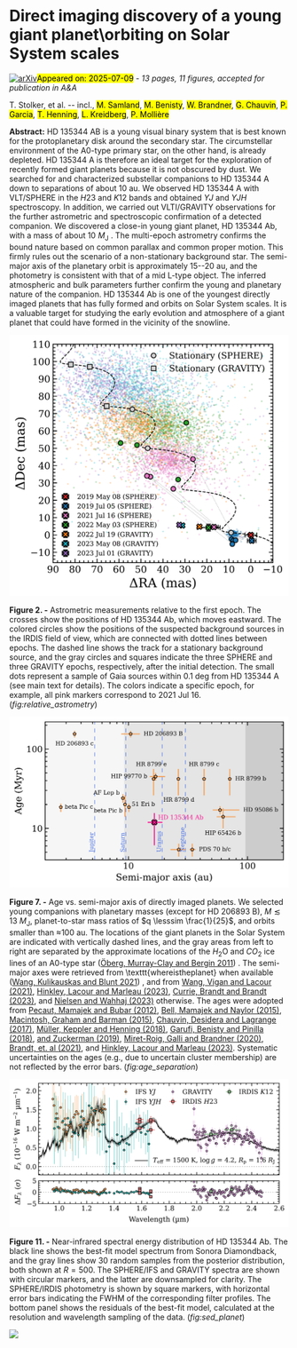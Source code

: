 <div class="macros" style="visibility:hidden;">
$\newcommand{\ensuremath}{}$
$\newcommand{\xspace}{}$
$\newcommand{\object}[1]{\texttt{#1}}$
$\newcommand{\farcs}{{.}''}$
$\newcommand{\farcm}{{.}'}$
$\newcommand{\arcsec}{''}$
$\newcommand{\arcmin}{'}$
$\newcommand{\ion}[2]{#1#2}$
$\newcommand{\textsc}[1]{\textrm{#1}}$
$\newcommand{\hl}[1]{\textrm{#1}}$
$\newcommand{\footnote}[1]{}$
$\newcommand{\todo}[1]{\textcolor{red}{#1}}$
$\newcommand{\ffdeg}{\mbox{\ensuremath{.\!\!◦}}}$
$\newcommand{\ffarcs}{\mbox{\ensuremath{.\!\!^{\prime\prime}}}}$
$\newcommand{\arraystretch}{1.25}$
$\newcommand{\arraystretch}{1.25}$
$\newcommand{\arraystretch}{1.25}$
$\newcommand{\arraystretch}{1.25}$
$\newcommand{\arraystretch}{1.25}$
$\newcommand{\arraystretch}{1.25}$</div>



<div id="title">

# Direct imaging discovery of a young giant planet\\orbiting on Solar System scales

</div>
<div id="comments">

[![arXiv](https://img.shields.io/badge/arXiv-2507.06206-b31b1b.svg)](https://arxiv.org/abs/2507.06206)<mark>Appeared on: 2025-07-09</mark> -  _13 pages, 11 figures, accepted for publication in A&A_

</div>
<div id="authors">

T. Stolker, et al. -- incl., <mark>M. Samland</mark>, <mark>M. Benisty</mark>, <mark>W. Brandner</mark>, <mark>G. Chauvin</mark>, <mark>P. Garcia</mark>, <mark>T. Henning</mark>, <mark>L. Kreidberg</mark>, <mark>P. Mollière</mark>

</div>
<div id="abstract">

**Abstract:** HD 135344 AB is a young visual binary system that is best known for the protoplanetary disk around the secondary star. The circumstellar environment of the A0-type primary star, on the other hand, is already depleted. HD 135344 A is therefore an ideal target for the exploration of recently formed giant planets because it is not obscured by dust. We searched for and characterized substellar companions to HD 135344 A down to separations of about 10 au. We observed HD 135344 A with VLT/SPHERE in the $H23$ and $K12$ bands and obtained $YJ$ and $YJH$ spectroscopy. In addition, we carried out VLTI/GRAVITY observations for the further astrometric and spectroscopic confirmation of a detected companion. We discovered a close-in young giant planet, HD 135344 Ab, with a mass of about 10 $M_\mathrm{J}$ . The multi-epoch astrometry confirms the bound nature based on common parallax and common proper motion. This firmly rules out the scenario of a non-stationary background star. The semi-major axis of the planetary orbit is approximately 15--20 au, and the photometry is consistent with that of a mid L-type object. The inferred atmospheric and bulk parameters further confirm the young and planetary nature of the companion. HD 135344 Ab is one of the youngest directly imaged planets that has fully formed and orbits on Solar System scales. It is a valuable target for studying the early evolution and atmosphere of a giant planet that could have formed in the vicinity of the snowline.

</div>

<div id="div_fig1">

<img src="tmp_2507.06206/./fig_relative_astrometry.png" alt="Fig2" width="100%"/>

**Figure 2. -** Astrometric measurements relative to the first epoch. The crosses show the positions of HD 135344 Ab, which moves eastward. The colored circles show the positions of the suspected background sources in the IRDIS field of view, which are connected with dotted lines between epochs. The dashed line shows the track for a stationary background source, and the gray circles and squares indicate the three SPHERE and three GRAVITY epochs, respectively, after the initial detection. The small dots represent a sample of Gaia sources within 0.1 deg from HD 135344 A (see main text for details). The colors indicate a specific epoch, for example, all pink markers correspond to 2021 Jul 16. (*fig:relative_astrometry*)

</div>
<div id="div_fig2">

<img src="tmp_2507.06206/./fig_age_separation.png" alt="Fig7" width="100%"/>

**Figure 7. -** Age vs. semi-major axis of directly imaged planets. We selected young companions with planetary masses (except for HD 206893 B), $M \lesssim 13$ $M_\mathrm{J}$, planet-to-star mass ratios of $q \lesssim \frac{1}{25}$, and orbits smaller than $\approx$100 au. The locations of the giant planets in the Solar System are indicated with vertically dashed lines, and the gray areas from left to right are separated by the approximate locations of the $H_2$O and $CO_2$ ice lines of an A0-type star  ([Öberg, Murray-Clay and Bergin 2011]()) . The semi-major axes were retrieved from \texttt{whereistheplanet} when available  ([Wang, Kulikauskas and Blunt 2021]()) , and from [Wang, Vigan and Lacour (2021)](), [Hinkley, Lacour and Marleau (2023)](), [Currie, Brandt and Brandt (2023)](), and [Nielsen and Wahhaj (2023)]() otherwise. The ages were adopted from [Pecaut, Mamajek and Bubar (2012)](), [Bell, Mamajek and Naylor (2015)](), [Macintosh, Graham and Barman (2015)](), [Chauvin, Desidera and Lagrange (2017)](), [Müller, Keppler and Henning (2018)](), [Garufi, Benisty and Pinilla (2018)](), [ and Zuckerman (2019)](), [Miret-Roig, Galli and Brandner (2020)](), [Brandt, et. al (2021)](), and [Hinkley, Lacour and Marleau (2023)](). Systematic uncertainties on the ages (e.g., due to uncertain cluster membership) are not reflected by the error bars. (*fig:age_separation*)

</div>
<div id="div_fig3">

<img src="tmp_2507.06206/./fig_sed_planet.png" alt="Fig11" width="100%"/>

**Figure 11. -** Near-infrared spectral energy distribution of HD 135344 Ab. The black line shows the best-fit model spectrum from Sonora Diamondback, and the gray lines show 30 random samples from the posterior distribution, both shown at $R = 500$. The SPHERE/IFS and GRAVITY spectra are shown with circular markers, and the latter are downsampled for clarity. The SPHERE/IRDIS photometry is shown by square markers, with horizontal error bars indicating the FWHM of the corresponding filter profiles. The bottom panel shows the residuals of the best-fit model, calculated at the resolution and wavelength sampling of the data. (*fig:sed_planet*)

</div><div id="qrcode"><img src=https://api.qrserver.com/v1/create-qr-code/?size=100x100&data="https://arxiv.org/abs/2507.06206"></div>